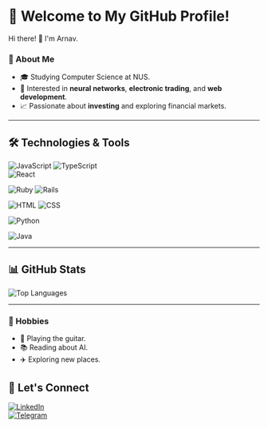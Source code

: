# 🌟 Welcome to My GitHub Profile!

Hi there! 👋 I'm Arnav.

### 🚀 About Me  
- 🎓 Studying Computer Science at NUS. 
- 🤖 Interested in **neural networks**, **electronic trading**, and **web development**.
- 📈 Passionate about **investing** and exploring financial markets.

---

## 🛠️ Technologies & Tools  

![JavaScript](https://img.shields.io/badge/JavaScript-%23323330.svg?style=for-the-badge&logo=javascript&logoColor=%23F7DF1E)  ![TypeScript](https://img.shields.io/badge/TypeScript-%23007ACC.svg?style=for-the-badge&logo=typescript&logoColor=white)  
![React](https://img.shields.io/badge/React-%2320232a.svg?style=for-the-badge&logo=react&logoColor=%2361DAFB)  

![Ruby](https://img.shields.io/badge/Ruby-%23CC342D.svg?style=for-the-badge&logo=ruby&logoColor=white)  ![Rails](https://img.shields.io/badge/Rails-%23CC0000.svg?style=for-the-badge&logo=rubyonrails&logoColor=white) 

![HTML](https://img.shields.io/badge/HTML-grey?style=for-the-badge&logo=html5&logoColor=E34F26)
![CSS](https://img.shields.io/badge/CSS-grey?style=for-the-badge&logo=css3&logoColor#2965F1)


![Python](https://img.shields.io/badge/Python-%233776AB.svg?style=for-the-badge&logo=python&logoColor=white)  

![Java](https://img.shields.io/badge/Java-%23ED8B00.svg?style=for-the-badge&logo=java&logoColor=white)  

---

## 📊 GitHub Stats  

<!--![Your GitHub Stats](https://github-readme-stats.vercel.app/api?username=AK-matrix&show_icons=true&theme=radical)  -->
![Top Languages](https://github-readme-stats.vercel.app/api/top-langs/?username=AK-matrix&layout=compact&theme=radical)  

---
### 🌟 Hobbies  
- 🎸 Playing the guitar.  
- 📚 Reading about AI.  
- ✈️ Exploring new places.  


## 🌟 Let's Connect  

[![LinkedIn](https://img.shields.io/badge/LinkedIn-%230077B5.svg?style=for-the-badge&logo=linkedin&logoColor=white)](https://www.linkedin.com/in/arnav-kamath-011913266/)  
[![Telegram](https://img.shields.io/badge/Telegram-%2326A5E4.svg?style=for-the-badge&logo=telegram&logoColor=white)](https://t.me/arnavkamath)  
